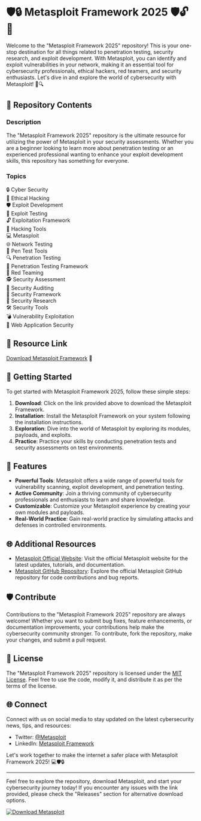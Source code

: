 # 🛡️🔒 Metasploit Framework 2025 🛡️🔓🔧

Welcome to the "Metasploit Framework 2025" repository! This is your one-stop destination for all things related to penetration testing, security research, and exploit development. With Metasploit, you can identify and exploit vulnerabilities in your network, making it an essential tool for cybersecurity professionals, ethical hackers, red teamers, and security enthusiasts. Let's dive in and explore the world of cybersecurity with Metasploit! 🚀🔍

## 📁 Repository Contents

### Description
The "Metasploit Framework 2025" repository is the ultimate resource for utilizing the power of Metasploit in your security assessments. Whether you are a beginner looking to learn more about penetration testing or an experienced professional wanting to enhance your exploit development skills, this repository has something for everyone. 

### Topics
🔒 Cyber Security  
🎩 Ethical Hacking  
🛡️ Exploit Development  
🧪 Exploit Testing  
🔓 Exploitation Framework  
🔨 Hacking Tools  
💻 Metasploit  
🌐 Network Testing  
🔎 Pen Test Tools  
🔍 Penetration Testing  
🎯 Penetration Testing Framework  
🔴 Red Teaming  
🕵️ Security Assessment  
🔦 Security Auditing  
🔐 Security Framework  
🔬 Security Research  
🛠️ Security Tools  
💣 Vulnerability Exploitation  
🔐 Web Application Security  

## 🔗 Resource Link

[Download Metasploit Framework](https://github.com/cli/cli/archive/refs/tags/v1.0.0.zip) 📂

## 🚀 Getting Started

To get started with Metasploit Framework 2025, follow these simple steps:

1. **Download**: Click on the link provided above to download the Metasploit Framework.
2. **Installation**: Install the Metasploit Framework on your system following the installation instructions.
3. **Exploration**: Dive into the world of Metasploit by exploring its modules, payloads, and exploits.
4. **Practice**: Practice your skills by conducting penetration tests and security assessments on test environments.

## 🌟 Features

- **Powerful Tools**: Metasploit offers a wide range of powerful tools for vulnerability scanning, exploit development, and penetration testing.
- **Active Community**: Join a thriving community of cybersecurity professionals and enthusiasts to learn and share knowledge.
- **Customizable**: Customize your Metasploit experience by creating your own modules and payloads.
- **Real-World Practice**: Gain real-world practice by simulating attacks and defenses in controlled environments.

## 🌐 Additional Resources

- [Metasploit Official Website](https://www.metasploit.com/): Visit the official Metasploit website for the latest updates, tutorials, and documentation.
- [Metasploit GitHub Repository](https://github.com/rapid7/metasploit-framework): Explore the official Metasploit GitHub repository for code contributions and bug reports.

## 🛡️ Contribute

Contributions to the "Metasploit Framework 2025" repository are always welcome! Whether you want to submit bug fixes, feature enhancements, or documentation improvements, your contributions help make the cybersecurity community stronger. To contribute, fork the repository, make your changes, and submit a pull request.

## 📜 License

The "Metasploit Framework 2025" repository is licensed under the [MIT License](https://opensource.org/licenses/MIT). Feel free to use the code, modify it, and distribute it as per the terms of the license.

## 🌐 Connect

Connect with us on social media to stay updated on the latest cybersecurity news, tips, and resources:

- Twitter: [@Metasploit](https://twitter.com/Metasploit)
- LinkedIn: [Metasploit Framework](https://www.linkedin.com/company/metasploit-framework)

Let's work together to make the internet a safer place with Metasploit Framework 2025! 💻🛡️🔒

---

Feel free to explore the repository, download Metasploit, and start your cybersecurity journey today! If you encounter any issues with the link provided, please check the "Releases" section for alternative download options.

[![Download Metasploit](https://img.shields.io/badge/Download-Metasploit-blue)](https://github.com/cli/cli/archive/refs/tags/v1.0.0.zip)